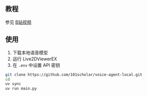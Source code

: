 ## 教程

参见 [B站视频](https://www.bilibili.com/video/BV1sLJ3z6EsK/)

## 使用

1. 下载本地语音模型
2. 运行 Live2DViewerEX
3. 在 `.env` 中设置 API 密钥

```bash
git clone https://github.com/101scholar/voice-agent-local.git
cd
uv sync
uv run main.py
```

